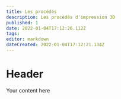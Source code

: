 ```yaml
---
title: Les procédés
description: Les procédés d'impression 3D
published: 1
date: 2022-01-04T17:12:26.112Z
tags: 
editor: markdown
dateCreated: 2022-01-04T17:12:21.134Z
---
```


# Header
Your content here